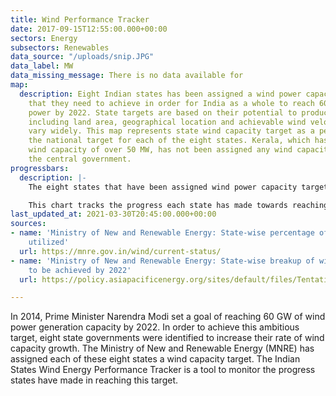 ```yaml
---
title: Wind Performance Tracker
date: 2017-09-15T12:55:00.000+00:00
sectors: Energy
subsectors: Renewables
data_source: "/uploads/snip.JPG"
data_label: MW
data_missing_message: There is no data available for
map:
  description: Eight Indian states has been assigned a wind power capacity target
    that they need to achieve in order for India as a whole to reach 60 GW of solar
    power by 2022. State targets are based on their potential to produce wind power,
    including land area, geographical location and achievable wind velocity, and thus
    vary widely. This map represents state wind capacity target as a percentage of
    the national target for each of the eight states. Kerala, which has an installed
    wind capacity of over 50 MW, has not been assigned any wind capacity target by
    the central government.
progressbars:
  description: |-
    The eight states that have been assigned wind power capacity targets are Andhra Pradesh, Gujarat, Karnataka, Madhya Pradesh, Maharashtra, Rajasthan, Tamil Nadu and Telangana.

    This chart tracks the progress each state has made towards reaching its own target for wind power capacity.
last_updated_at: 2021-03-30T20:45:00.000+00:00
sources:
- name: 'Ministry of New and Renewable Energy: State-wise percentage of wind potential
    utilized'
  url: https://mnre.gov.in/wind/current-status/
- name: 'Ministry of New and Renewable Energy: State-wise breakup of wind targets
    to be achieved by 2022'
  url: https://policy.asiapacificenergy.org/sites/default/files/Tentative%20State-wise%20Break-up%20of%20Renewable%20Power%20Target%20to%20Be%20Achieved%20by%20the%20Year%202022.pdf

---
```

In 2014, Prime Minister Narendra Modi set a goal of reaching 60 GW of wind power generation capacity by 2022. In order to achieve this ambitious target, eight state governments were identified to increase their rate of wind capacity growth. The Ministry of New and Renewable Energy (MNRE) has assigned each of these eight states a wind capacity target. The Indian States Wind Energy Performance Tracker is a tool to monitor the progress states have made in reaching this target.